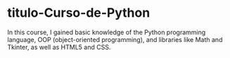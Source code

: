 # titulo-Curso-de-Python
In this course, I gained basic knowledge of the Python programming language, OOP (object-oriented programming), and libraries like Math and Tkinter, as well as HTML5 and CSS.
